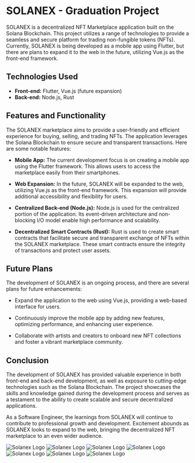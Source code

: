 # SOLANEX - Graduation Project

SOLANEX is a decentralized NFT Marketplace application built on the Solana Blockchain. This project utilizes a range of technologies to provide a seamless and secure platform for trading non-fungible tokens (NFTs). Currently, SOLANEX is being developed as a mobile app using Flutter, but there are plans to expand it to the web in the future, utilizing Vue.js as the front-end framework.

## Technologies Used

- **Front-end:** Flutter, Vue.js (future expansion)
- **Back-end:** Node.js, Rust

## Features and Functionality

The SOLANEX marketplace aims to provide a user-friendly and efficient experience for buying, selling, and trading NFTs. The application leverages the Solana Blockchain to ensure secure and transparent transactions. Here are some notable features:

- **Mobile App:** The current development focus is on creating a mobile app using the Flutter framework. This allows users to access the marketplace easily from their smartphones.

- **Web Expansion:** In the future, SOLANEX will be expanded to the web, utilizing Vue.js as the front-end framework. This expansion will provide additional accessibility and flexibility for users.

- **Centralized Back-end (Node.js):** Node.js is used for the centralized portion of the application. Its event-driven architecture and non-blocking I/O model enable high performance and scalability.

- **Decentralized Smart Contracts (Rust):** Rust is used to create smart contracts that facilitate secure and transparent exchange of NFTs within the SOLANEX marketplace. These smart contracts ensure the integrity of transactions and protect user assets.

## Future Plans

The development of SOLANEX is an ongoing process, and there are several plans for future enhancements:

- Expand the application to the web using Vue.js, providing a web-based interface for users.

- Continuously improve the mobile app by adding new features, optimizing performance, and enhancing user experience.

- Collaborate with artists and creators to onboard new NFT collections and foster a vibrant marketplace community.

## Conclusion

The development of SOLANEX has provided valuable experience in both front-end and back-end development, as well as exposure to cutting-edge technologies such as the Solana Blockchain. The project showcases the skills and knowledge gained during the development process and serves as a testament to the ability to create scalable and secure decentralized applications.

As a Software Engineer, the learnings from SOLANEX will continue to contribute to professional growth and development. Excitement abounds as SOLANEX looks to expand to the web, bringing the decentralized NFT marketplace to an even wider audience.


![Solanex Logo](https://i.ibb.co/YXWVT3H/Resim1.jpg)
![Solanex Logo](https://i.ibb.co/S3Gtv25/Resim2.jpg)
![Solanex Logo](https://i.ibb.co/ZhSvt5j/Resim4.jpg)
![Solanex Logo](https://i.ibb.co/x1h6BVm/Resim15.jpg)
![Solanex Logo](https://i.ibb.co/WGrthCn/Resim22.jpg)
![Solanex Logo](https://i.ibb.co/41nJSsH/Resim24.jpg)
![Solanex Logo](https://i.ibb.co/CJKZYDd/Resim11.jpg)

